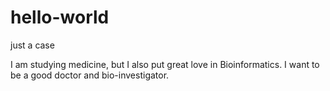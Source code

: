 # hello-world
just a case


I am studying medicine, but I also put great love in Bioinformatics.
I want to be a good doctor and bio-investigator.
